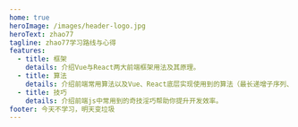 ```yaml
---
home: true
heroImage: /images/header-logo.jpg
heroText: zhao77
tagline: zhao77学习路线与心得
features:
  - title: 框架
    details: 介绍Vue与React两大前端框架用法及其原理。
  - title: 算法
    details: 介绍前端常用算法以及Vue、React底层实现使用到的算法（最长递增子序列、优先队列等等）。
  - title: 技巧
    details: 介绍前端js中常用到的奇技淫巧帮助你提升开发效率。
footer: 今天不学习，明天变垃圾
---
```

